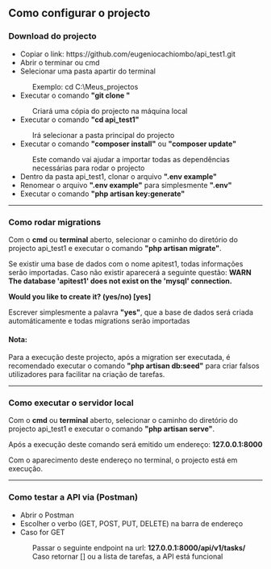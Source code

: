 ## Como configurar o projecto

### Download do projecto

<ul>
<li>Copiar o link: https://github.com/eugeniocachiombo/api_test1.git </li>
<li>Abrir o terminar ou cmd</li>
<li>Selecionar uma pasta apartir do terminal</li>
    <ul type="none">
    <li>Exemplo: cd C:\Meus_projectos</li>
    </ul>
<li>Executar o comando <b>"git clone <link copiado>"</b> </li>
    <ul type="none">
    <li>Criará uma cópia do projecto na máquina local</li>
    </ul>
<li>Executar o comando <b>"cd api_test1"</b></li>
    <ul type="none">
    <li>Irá selecionar a pasta principal do projecto</li>
    </ul>
<li>Executar o comando <b>"composer install"</b> ou <b>"composer update"</b></li>
    <ul type="none">
    <li>Este comando vai ajudar a importar todas as dependências necessárias para rodar o projecto</li>
    </ul>
<li>Dentro da pasta api_test1, clonar o arquivo <b>".env example"</b></li>
<li>Renomear o arquivo <b>".env example"</b> para simplesmente <b>".env"</b></li>
<li>Executar o comando <b>"php artisan key:generate"</b></li>
</ul>
<hr>


### Como rodar migrations

<p>
Com o <b>cmd</b> ou <b>terminal</b> aberto, selecionar o caminho do diretório do projecto api_test1 e executar o comando <b>"php artisan migrate"</b>.
</p>

<p>
Se existir uma base de dados com o nome apitest1, todas informações serão importadas. Caso não existir aparecerá a seguinte questão:

<strong>
    WARN  The database 'apitest1' does not exist on the 'mysql' connection.  

  Would you like to create it? (yes/no) [yes]
</strong> 

Escrever simplesmente a palavra <b>"yes"</b>, que a base de dados será criada automáticamente e todas migrations serão importadas 
</p>

#### Nota:
<p>
Para a execução deste projecto, após a migration ser executada, é recomendado executar o comando <b>"php artisan db:seed"</b>  para criar falsos utilizadores para facilitar na criação de tarefas.
</p>
<hr>


### Como executar o servidor local

<p>
Com o <b>cmd</b> ou <b>terminal</b> aberto, selecionar o caminho do diretório do projecto api_test1 e executar o comando <b>"php artisan serve"</b>.
</p>

<p>
Após a execução deste comando será emitido um endereço: <b>127.0.0.1:8000</b> 
</p>

<p>
Com o aparecimento deste endereço no terminal, o projecto está em execução. 
</p>
<hr>


### Como testar a API via (Postman)

<ul>
<li>Abrir o Postman</li>
<li>Escolher o verbo (GET, POST, PUT, DELETE) na barra de endereço</li>
<li>Caso for GET</li>
    <ul type="none">
    <li>Passar o seguinte endpoint na url: <b>127.0.0.1:8000/api/v1/tasks/</b></li>
    <li>Caso retornar [] ou a lista de tarefas, a API está funcional</b></li>
    </ul>
</ul>
